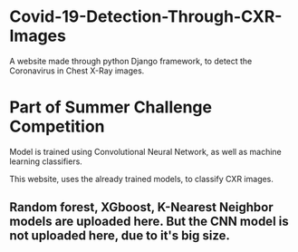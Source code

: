 # Covid-19-Detection-Through-CXR-Images
A website made through python Django framework, to detect the Coronavirus in Chest X-Ray images.
# Part of Summer Challenge Competition
Model is trained using Convolutional Neural Network, as well as machine learning classifiers.

This website, uses the already trained models, to classify CXR images.
## Random forest, XGboost, K-Nearest Neighbor models are uploaded here. But the CNN model is not uploaded here, due to it's big size.

